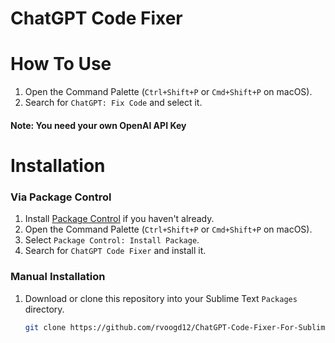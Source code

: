 # ChatGPT Code Fixer

# How To Use

1. Open the Command Palette (`Ctrl+Shift+P` or `Cmd+Shift+P` on macOS).
2. Search for `ChatGPT: Fix Code` and select it.
#### Note: You need your own OpenAI API Key

# Installation

### Via Package Control

1. Install [Package Control](https://packagecontrol.io/installation) if you haven't already.
2. Open the Command Palette (`Ctrl+Shift+P` or `Cmd+Shift+P` on macOS).
3. Select `Package Control: Install Package`.
4. Search for `ChatGPT Code Fixer` and install it.

### Manual Installation

1. Download or clone this repository into your Sublime Text `Packages` directory.
   ```bash
   git clone https://github.com/rvoogd12/ChatGPT-Code-Fixer-For-Sublime-Text.git
